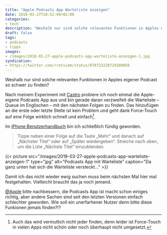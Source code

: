 ```yaml
---
title: "Apple Podcasts App Warteliste anzeigen"
date: 2018-03-27T20:52:04+02:00
categories:
- tech
description: "Weshalb nur sind solche relevanten Funktionen in Apples eigener Podcast so schwer zu finden? – Die Warteliste (Queue)."
draft: false
tags:
- podcasts
- tipps
images:
- /images/2018-03-27-apple-podcasts-app-warteliste-anzeigen-1.jpg
syndication:
- https://twitter.com/rretsiem/status/978723228729389056
---
```


Weshalb nur sind solche relevanten Funktionen in Apples eigener Podcast so schwer zu finden?

Nach meinem Experiment mit [Castro](https://renem.net/post/2017-09-22-castro-2-fur-podcasts/) probiere ich noch einmal die Apple-eigene Podcasts App aus und bin gerade daran verzweifelt die Warteliste – Queue im Englischen – mit den nächsten Folgen zu finden. Das hinzufügen an die erste oder letzte Stelle ist kein Problem und geht dank Force-Touch auf eine Folge wirklich schnell und einfach[^1].

Im [iPhone Benutzerhandbuch](https://help.apple.com/iphone/11/?lang=de#/iph02f70a98e) bin ich schließlich fündig geworden.

> Tippe neben einer Folge auf die Taste „Mehr“ und danach auf „Nächster Titel“ oder auf „Später wiedergeben“. Streiche nach oben, um die Liste „Nächste Titel“ einzublenden.

{{< picture src="/images/2018-03-27-apple-podcasts-app-warteliste-anzeigen-1" type="jpg" alt="Podcasts App mit Warteliste" caption="Da ganz unten hat sich die Warteliste versteckt…" >}}

Damit ich das nicht wieder ewig suchen muss beim nächsten Mal hier mal festgehalten. Vielleicht braucht das ja noch jemand.

[@Apple](https://twitter.com/Apple) bitte nachbessern, die Podcasts App ist macht schon einiges richtig, aber andere Sachen sind seit den letzten Versionen einfach schlechter geworden. Wie soll ein unerfarhener Nutzer denn bitte diese Funkionen jemals finden?!?



[^1]: Auch das wird vermutlich nicht jeder finden, denn leider ist Force-Touch in vielen Apps nicht schön oder noch überhaupt nicht umgesetzt.


